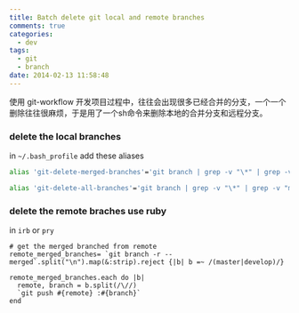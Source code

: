 ```yaml
---
title: Batch delete git local and remote branches
comments: true
categories:
  - dev
tags:
  - git
  - branch
date: 2014-02-13 11:58:48
---
```



使用 git-workflow 开发项目过程中，往往会出现很多已经合并的分支，一个一个删除往往很麻烦，于是用了一个sh命令来删除本地的合并分支和远程分支。

<!-- more -->

### delete the local branches

in `~/.bash_profile` add these aliases

``` sh
alias 'git-delete-merged-branches'='git branch | grep -v "\*" | grep -v "master"| grep -v "develop" | xargs -n 1 git branch -d'

alias 'git-delete-all-branches'='git branch | grep -v "\*" | grep -v "master"| grep -v "develop" | xargs -n 1 git branch -D'
```

### delete the remote braches use ruby

<!-- more -->

in `irb` or `pry`

```
# get the merged branched from remote
remote_merged_branches= `git branch -r --merged`.split("\n").map(&:strip).reject {|b| b =~ /(master|develop)/}

remote_merged_branches.each do |b|
  remote, branch = b.split(/\//)
  `git push #{remote} :#{branch}`
end
```

